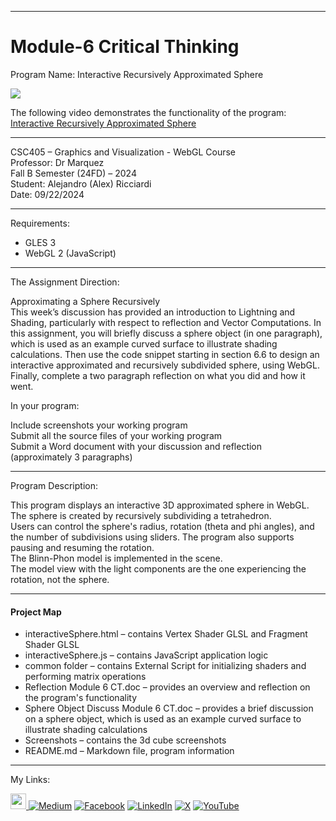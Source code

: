 ﻿-----------------------------------------------------------------------------------------------------------------------------
# Module-6 Critical Thinking
Program Name: Interactive Recursively Approximated Sphere

<p align="left">
<img  src="https://github.com/user-attachments/assets/7a9e8c33-dc66-4970-851b-10a03b197252">
</p>

The following video demonstrates the functionality of the program: [Interactive Recursively Approximated Sphere](https://youtu.be/Rp3mV8I62QE)

-----------------------------------------------------------------------------------------------------------------------------

CSC405 – Graphics and Visualization - WebGL Course  
Professor: Dr Marquez   
Fall B Semester (24FD) – 2024  
Student: Alejandro (Alex) Ricciardi  
Date: 09/22/2024   

-----------------------------------------------------------------------------------------------------------------------------


Requirements:  
- GLES 3
- WebGL 2 (JavaScript)
  
-----------------------------------------------------------------------------------------------------------------------------

The Assignment Direction:  

Approximating a Sphere Recursively  
This week’s discussion has provided an introduction to Lightning and Shading, particularly with respect to reflection and Vector Computations. In this assignment, you will briefly discuss a sphere object (in one paragraph), which is used as an example curved surface to illustrate shading calculations. Then use the code snippet starting in section 6.6 to design an interactive approximated and recursively subdivided sphere, using WebGL. Finally, complete a two paragraph reflection on what you did and how it went.  

In your program:  

Include screenshots your working program  
Submit all the source files of your working program  
Submit a Word document with your discussion and reflection (approximately 3 paragraphs)    

-----------------------------------------------------------------------------------------------------------------------------

Program Description:  

This program displays an interactive 3D approximated sphere in WebGL.  
The sphere is created by recursively subdividing a tetrahedron.  
Users can control the sphere's radius, rotation (theta and phi angles), 
and the number of subdivisions using sliders. The program also supports 
pausing and resuming the rotation.  
The Blinn-Phon model is implemented in the scene.  
The model view with the light components are the one experiencing the rotation, not the sphere.  

-----------------------------------------------------------------------------------------------------------------------------

#### Project Map
- interactiveSphere.html – contains Vertex Shader GLSL and Fragment Shader GLSL  
- interactiveSphere.js – contains JavaScript application logic  
- common folder – contains External Script for initializing shaders and performing matrix operations 
- Reflection Module 6 CT.doc – provides an overview and reflection on the program's functionality  
- Sphere Object Discuss Module 6 CT.doc – provides a brief discussion on a sphere object, which is used as an example curved surface to illustrate shading calculations  
- Screenshots – contains the 3d cube screenshots 
- README.md – Markdown file, program information  

-----------------------------------------------------------------------------------------------------------------------------

My Links:   

<span><a href="https://www.alexomegapy.com" target="_blank"><img width="25" height="25" src="https://github.com/user-attachments/assets/f8001645-cc85-4b99-beec-74482a83ac87"></span>    [![Medium](https://img.shields.io/badge/Medium-12100E?style=for-the-badge&logo=medium&logoColor=whit)](https://medium.com/@alex.omegapy)    [![Facebook](https://img.shields.io/badge/Facebook-%231877F2.svg?logo=Facebook&logoColor=white)](https://www.facebook.com/profile.php?id=100089638857137)    [![LinkedIn](https://img.shields.io/badge/LinkedIn-%230077B5.svg?logo=linkedin&logoColor=white)](https://linkedin.com/in/alex-ricciardi)    [![X](https://img.shields.io/badge/X-black.svg?logo=X&logoColor=white)](https://x.com/AlexOmegapy)    [![YouTube](https://img.shields.io/badge/YouTube-%23FF0000.svg?logo=YouTube&logoColor=white)](https://www.youtube.com/channel/UC4rMaQ7sqywMZkfS1xGh2AA) 



